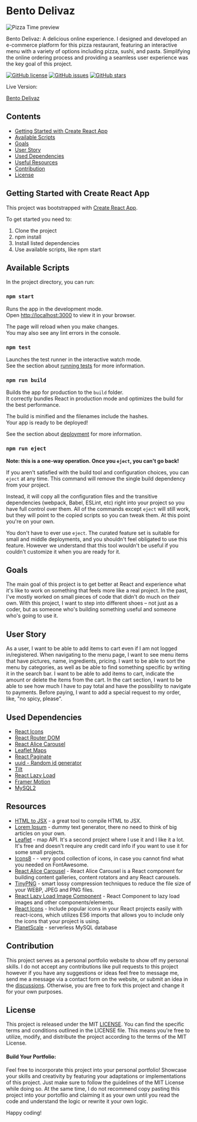 # Bento Delivaz

![Pizza Time preview](https://github.com/catherineisonline/pizza-time-with-react/blob/main/src/assets/images/project-preview.png?raw=true)

Bento Delivaz: A delicious online experience. I designed and developed an
e-commerce platform for this pizza restaurant, featuring an interactive menu
with a variety of options including pizza, sushi, and pasta. Simplifying the
online ordering process and providing a seamless user experience was the key
goal of this project.

[![GitHub license](https://img.shields.io/github/license/catherineisonline/pizza-time-with-react)](https://github.com/catherineisonline/travel-with-catherine/blob/main/LICENSE)
[![GitHub issues](https://img.shields.io/github/issues/catherineisonline/pizza-time-with-react)](https://github.com/catherineisonline/travel-with-catherine/issues)
[![GitHub stars](https://img.shields.io/github/stars/catherineisonline/pizza-time-with-react)](https://github.com/catherineisonline/travel-with-catherine/stargazers)

Live Version:

[Bento Delivaz](https://pizza-time-with-react.vercel.app/)

## Contents

- [Getting Started with Create React App](#gettingStarted)
- [Available Scripts](#scripts)
- [Goals](#goals)
- [User Story](#userStory)
- [Used Dependencies](#dependencies)
- [Useful Resources](#resources)
- [Contribution](#contribution)
- [License](#license)

## Getting Started with Create React App <a id="gettingStarted"></a>

This project was bootstrapped with
[Create React App](https://github.com/facebook/create-react-app).

To get started you need to:

1. Clone the project
2. npm install
3. Install listed dependencies
4. Use available scripts, like npm start

## Available Scripts <a id="scripts"></a>

In the project directory, you can run:

### `npm start`

Runs the app in the development mode.\
Open [http://localhost:3000](http://localhost:3000) to view it in your browser.

The page will reload when you make changes.\
You may also see any lint errors in the console.

### `npm test`

Launches the test runner in the interactive watch mode.\
See the section about [running tests](https://facebook.github.io/create-react-app/docs/running-tests)
for more information.

### `npm run build`

Builds the app for production to the `build` folder.\
It correctly bundles React in production mode and optimizes the build for the best
performance.

The build is minified and the filenames include the hashes.\
Your app is ready to be deployed!

See the section about
[deployment](https://facebook.github.io/create-react-app/docs/deployment) for
more information.

### `npm run eject`

**Note: this is a one-way operation. Once you `eject`, you can't go back!**

If you aren't satisfied with the build tool and configuration choices, you can
`eject` at any time. This command will remove the single build dependency from
your project.

Instead, it will copy all the configuration files and the transitive
dependencies (webpack, Babel, ESLint, etc) right into your project so you have
full control over them. All of the commands except `eject` will still work, but
they will point to the copied scripts so you can tweak them. At this point
you're on your own.

You don't have to ever use `eject`. The curated feature set is suitable for
small and middle deployments, and you shouldn't feel obligated to use this
feature. However we understand that this tool wouldn't be useful if you couldn't
customize it when you are ready for it.

## Goals <a id="goals"></a>

The main goal of this project is to get better at React and experience what it's
like to work on something that feels more like a real project. In the past, I've
mostly worked on small pieces of code that didn't do much on their own. With
this project, I want to step into different shoes – not just as a coder, but as
someone who's building something useful and someone who's going to use it.

## User Story <a id="userStory"></a>

As a user, I want to be able to add items to cart even if I am not logged
in/registered. When navigating to the menu page, I want to see menu items that
have pictures, name, ingredients, pricing. I want to be able to sort the menu by
categories, as well as be able to find something specific by writing it in the
search bar. I want to be able to add items to cart, indicate the amount or
delete the items from the cart. In the cart section, I want to be able to see
how much I have to pay total and have the possibility to navigate to payments.
Before paying, I want to add a special request to my order, like, "no spicy,
please".

## Used Dependencies <a id="dependencies"></a>

- [React Icons](https://www.npmjs.com/package/react-icons)
- [React Router DOM](https://www.npmjs.com/package/react-router-dom)
- [React Alice Carousel](https://www.npmjs.com/package/react-alice-carousel)
- [Leaflet Maps](https://react-leaflet.js.org/docs/start-installation/)
- [React Paginate](https://www.npmjs.com/package/react-paginate)
- [uuid - Random id generator](https://www.npmjs.com/package/uuid)
- [Tilt](https://micku7zu.github.io/vanilla-tilt.js/)
- [React Lazy Load](https://www.npmjs.com/package/react-lazy-load-image-component)
- [Framer Motion](https://www.framer.com/motion/)
- [MySQL2](https://www.npmjs.com/package/mysql2)

## Resources <a id="resources"></a>

- [HTML to JSX](https://magic.reactjs.net/htmltojsx.htm) - a great tool to
  compile HTML to JSX.
- [Lorem Ipsum](https://www.lipsum.com/feed/html) - dummy text generator, there
  no need to think of big articles on your own.
- [Leaflet](https://react-leaflet.js.org/) - map API. It's a second project
  where I use it and I like it a lot. It's free and doesn't require any credit
  card info if you want to use it for some small projects.
- [Icons8](https://icons8.com/) - []() - very good collection of icons, in case
  you cannot find what you needed on FontAwesome.
- [React Alice Carousel](https://www.npmjs.com/package/react-alice-carousel) -
  React Alice Carousel is a React component for building content galleries,
  content rotators and any React carousels.
- [TinyPNG](https://tinypng.com/) - smart lossy compression techniques to reduce
  the file size of your WEBP, JPEG and PNG files.
- [React Lazy Load Image Component](https://www.npmjs.com/package/react-lazy-load-image-component) -
  React Component to lazy load images and other components/elements.
- [React Icons](https://react-icons.github.io/react-icons) - Include popular
  icons in your React projects easily with react-icons, which utilizes ES6
  imports that allows you to include only the icons that your project is using.
- [PlanetScale](https://planetscale.com/docs/) - serverless MySQL database

## Contribution <a id="contribution"></a>

This project serves as a personal portfolio website to show off my personal
skills. I do not accept any contributions like pull requests to this project
however if you have any suggestions or ideas feel free to message me, send me a
message via a contact form on the website, or submit an idea in the
[discussions](https://github.com/catherineisonline/pizza-time-with-react/discussions).
Otherwise, you are free to fork this project and change it for your own
purposes.

## License <a id="license"></a>

This project is released under the MIT
[LICENSE](https://github.com/catherineisonline/pizza-time-with-react/blob/main/LICENSE).
You can find the specific terms and conditions outlined in the LICENSE file.
This means you're free to utilize, modify, and distribute the project according
to the terms of the MIT License.

#### Build Your Portfolio:

Feel free to incorporate this project into your personal portfolio! Showcase
your skills and creativity by featuring your adaptations or implementations of
this project. Just make sure to follow the guidelines of the MIT License while
doing so. At the same time, I do not recommend copy pasting this project into
your portoflio and claiming it as your own until you read the code and
understand the logic or rewrite it your own logic.

Happy coding!
